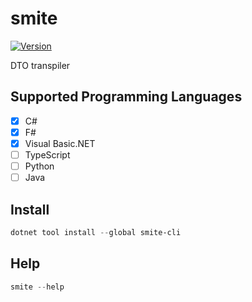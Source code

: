 # smite

[![Version](https://img.shields.io/nuget/v/smite-cli.svg)](https://www.nuget.org/packages/smite-cli)

DTO transpiler

## Supported Programming Languages
- [x] C#
- [x] F#
- [x] Visual Basic.NET
- [ ] TypeScript
- [ ] Python
- [ ] Java

## Install

```PowerShell
dotnet tool install --global smite-cli
```

## Help

```PowerShell
smite --help
```
